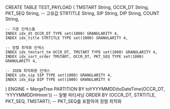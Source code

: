 CREATE TABLE TEST_PAYLOAD
(
    TMSTART String,
    OCCR_DT String,
    PKT_SEQ String,  -- 고유값
    STRTITLE String,
    SIP String,
    DIP String,
    COUNT String,
    
    -- 기존 인덱스들
    INDEX idx_dt OCCR_DT TYPE set(1000) GRANULARITY 4,
    INDEX idx_title STRTITLE TYPE set(1000) GRANULARITY 4,
    
    -- 정렬 최적화 인덱스
    INDEX idx_tmstart_tm OCCR_DT, TMSTART TYPE set(1000) GRANULARITY 4,  
    INDEX idx_sort_order TMSTART, OCCR_DT, PKT_SEQ TYPE set(1000) GRANULARITY 4,  
    
    -- JOIN 최적화용 인덱스
    INDEX idx_sip SIP TYPE set(1000) GRANULARITY 4,  
    INDEX idx_dip DIP TYPE set(1000) GRANULARITY 4   
)
ENGINE = MergeTree
PARTITION BY toYYYYMMDD(toDateTime(OCCR_DT, 'YYYYMMDDHHmm'))  -- 일별 파티셔닝
ORDER BY (OCCR_DT, STRTITLE, PKT_SEQ, TMSTART);  -- PKT_SEQ를 포함하여 정렬 최적화
